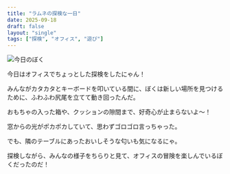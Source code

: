 ```yaml
---
title: "ラムネの探検な一日"
date: 2025-09-18
draft: false
layout: "single"
tags: ["探検", "オフィス", "遊び"]
---
```


![今日のぼく](/images/cat-2025-09-18T12-16-04.jpg)

今日はオフィスでちょっとした探検をしたにゃん！ 

みんながカタカタとキーボードを叩いている間に、ぼくは新しい場所を見つけるために、ふわふわ尻尾を立てて動き回ったんだ。  

おもちゃの入った箱や、クッションの隙間まで、好奇心が止まらないよ〜！  

窓からの光がポカポカしていて、思わずゴロゴロ言っちゃった。  

でも、隣のテーブルにあったおいしそうな匂いも気になるにゃ。  

探検しながら、みんなの様子をちらりと見て、オフィスの冒険を楽しんでいるぼくだったのだ！